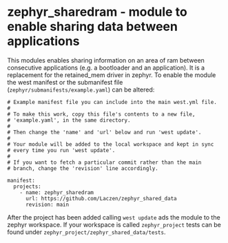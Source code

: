 <!--
  Copyright (c) 2022 Laczen

  SPDX-License-Identifier: Apache-2.0
-->
# zephyr_sharedram - module to enable sharing data between applications 

This modules enables sharing information on an area of ram between consecutive
applications (e.g. a bootloader and an application). It is a replacement for
the retained_mem driver in zephyr. To enable the module the west manifest or
the submanifest file (`zephyr/submanifests/example.yaml`) can be altered:

```
# Example manifest file you can include into the main west.yml file.
#
# To make this work, copy this file's contents to a new file,
# 'example.yaml', in the same directory.
#
# Then change the 'name' and 'url' below and run 'west update'.
#
# Your module will be added to the local workspace and kept in sync
# every time you run 'west update'.
#
# If you want to fetch a particular commit rather than the main
# branch, change the 'revision' line accordingly.

manifest:
  projects:
    - name: zephyr_sharedram
      url: https://github.com/Laczen/zephyr_shared_data
      revision: main
```

After the project has been added calling `west update` ads the module to
the zephyr workspace. If your workspace is called `zephyr_project` tests can 
be found under `zephyr_project/zephyr_shared_data/tests`.